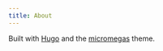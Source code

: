 ```yaml
---
title: About
---
```


Built with [Hugo](https://gohugo.io) and the
[micromegas](https://github.com/saalaa/myard.xyz) theme.
